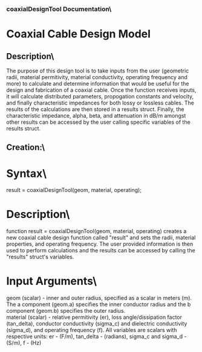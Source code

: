### coaxialDesignTool Documentation\
# Coaxial Cable Design Model

## Description\
The purpose of this design tool is to take inputs from the user (geometric radii, material permitivity, material conductivity, operating frequency and more) 
to calculate and determine information that would be useful for the design and fabrication of a coaxial cable. Once the function receives inputs, it will calculate
distributed parameters, propogation constants and velocity, and finally characteristic impedances for both lossy or lossless cables. The results of the calculations
are then stored in a results struct. Finally, the characteristic impedance, alpha, beta, and attenuation in dB/m amongst other results can be accessed by the user
calling specific variables of the results struct.


## Creation:\
# Syntax\
result = coaxialDesignTool(geom, material, operating);

# Description\
function result = coaxialDesignTool(geom, material, operating) creates a new coaxial cable design function called "result" and sets the radii, material properties, and operating frequency.
The user provided information is then used to perform calculations and the results can be accessed by calling the "results" struct's variables.


# Input Arguments\
geom (scalar) - inner and outer radius, specified as a scalar in meters (m). The a component (geom.a) specifies the inner conductor radius and the b component (geom.b) specifies the outer
radius.\
material (scalar) - relative permitivity (er), loss angle/dissipation factor (tan_delta), conductor conductivity (sigma_c) and dielectric conductivity (sigma_d), and operating frequency (f).
All variables are scalars with respective units: er - (F/m), tan_delta - (radians), sigma_c and sigma_d - (S/m), f - (Hz)

